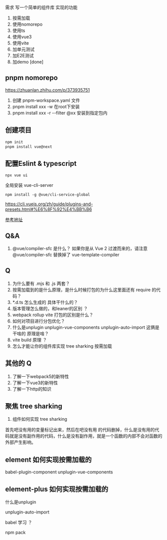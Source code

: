 需求
写一个简单的组件库
实现的功能
1. 按需加载
2. 使用nomorepo
3. 使用ts
4. 使用vue3
5. 使用vite
6. 加单元测试
7. 加E2E测试
8. 加demo  [done]




## pnpm  nomorepo

https://zhuanlan.zhihu.com/p/373935751

1. 创建  pnpm-workspace.yaml 文件
2. pnpm install xxx -w 在root下安装
3. pnpm install xxx   -r --filter  @xx  安装到指定包内

## 创建项目

```bash
npm init
pnpm install vue@next
```

## 配置Eslint & typescript

```
npx vue ui
```
全局安装 vue-cli-server

```
npm install -g @vue/cli-service-global
```

https://cli.vuejs.org/zh/guide/plugins-and-presets.html#%E6%8F%92%E4%BB%B6

[参考地址](https://github.com/vuejs/vue-cli/tree/dev/packages/%40vue/cli-plugin-typescript)



## Q&A

1. @vue/compiler-sfc 是什么？
   如果你是从 Vue 2 过渡而来的，请注意 @vue/compiler-sfc 替换掉了 vue-template-compiler





## Q
1. 为什么要有 .mjs 和 .js 两套？
2. 按需加载到的是什么原理，是什么时候打包的为什么这里面还有 require 的代码？
3. *.d.ts 怎么生成的 具体干什么的？
4. 版本管理怎么做的，和leaner的区别 ？
5. webpack rollup  vite 打包的区别是什么？
6. 如何对项目进行分包优化？
7. 什么是unplugin unplugin-vue-components  unplugin-auto-import 这俩是干啥的 原理是啥？
8. vite build 原理 ？
9. 怎么才能让你的组件库实现 tree sharking 按需加载

## 其他的 Q
1. 了解一下webpack5的新特性
2. 了解一下vue3的新特性
3. 了解一下http的知识


## 聚焦 tree sharking
1. 组件如何实现 tree sharking



首先吧没有用的变量标记出来，然后在吧没有用 的代码删掉，什么是没有用的代码就是没有副作用的代码，什么是没有副作用，就是一个函数的内部不会对函数的外部产生影响。


## element 如何实现按需加载的
babel-plugin-component
unplugin-vue-components


## element-plus 如何实现按需加载的


什么是unplugin


unplugin-auto-import


babel 学习 ？


npm pack 